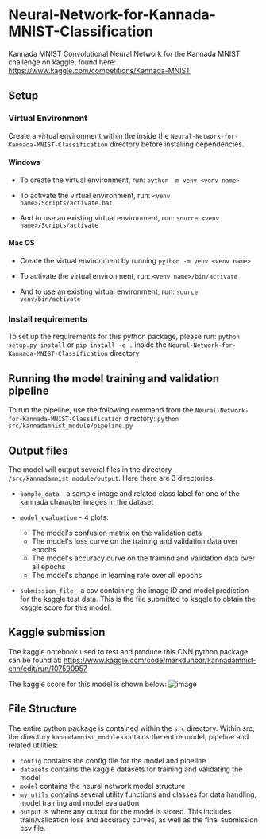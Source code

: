# Neural-Network-for-Kannada-MNIST-Classification
 Kannada MNIST Convolutional Neural Network for the Kannada MNIST challenge on kaggle, found here: https://www.kaggle.com/competitions/Kannada-MNIST

## Setup
### Virtual Environment
Create a virtual environment within the inside the `Neural-Network-for-Kannada-MNIST-Classification` directory before installing dependencies.

#### Windows
* To create the virtual environment, run:
`python -m venv <venv name>`

* To activate the virtual environment, run:
`<venv name>/Scripts/activate.bat`

* And to use an existing virtual environment, run:
`source <venv name>/Scripts/activate`

#### Mac OS
* Create the virtual environment by running
`python -m venv <venv name>`

* To activate the virtual environment, run:
`<venv name>/bin/activate`

* And to use an existing virtual environment, run:
`source venv/bin/activate`

### Install requirements
To set up the requirements for this python package, please run:
`python setup.py install`
or
`pip install -e .`
inside the `Neural-Network-for-Kannada-MNIST-Classification` directory

## Running the model training and validation pipeline
To run the pipeline, use the following command from the `Neural-Network-for-Kannada-MNIST-Classification` directory:
`python src/kannadamnist_module/pipeline.py`

## Output files
The model will output several files in the directory `/src/kannadamnist_module/output`. Here there are 3 directories:
 
* `sample_data` - a sample image and related class label for one of the kannada character images in the dataset

* `model_evaluation` - 4 plots:
    * The model's confusion matrix on the validation data
    * The model's loss curve on the training and validation data over epochs
    * The model's accuracy curve on the trainind and validation data over all epochs
    * The model's change in learning rate over all epochs

* `submission_file` - a csv containing the image ID and model prediction for the kaggle test data. This is the file submitted to kaggle to obtain the kaggle score for this model.

## Kaggle submission
The kaggle notebook used to test and produce this CNN python package can be found at:
https://www.kaggle.com/code/markdunbar/kannadamnist-cnn/edit/run/107590957

The kaggle score for this model is shown below:
![image](https://user-images.githubusercontent.com/57494763/195201716-44566628-6f87-4f95-b214-395703c1aa7d.png)

## File Structure
The entire python package is contained within the `src` directory. Within src, the directory `kannadamnist_module` contains the entire model, pipeline and related utilities:

* `config` contains the config file for the model and pipeline
* `datasets` contains the kaggle datasets for training and validating the model
* `model` contains the neural network model structure
* `my_utils` contains several utility functions and classes for data handling, model training and model evaluation
* `output` is where any output for the model is stored. This includes train/validation loss and accuracy curves, as well as the final submission csv file.

